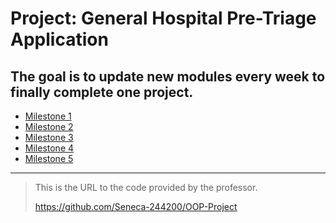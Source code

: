  # Project: General Hospital Pre-Triage Application
 
 ## The goal is to update new modules every week to finally complete one project.
- [Milestone 1](https://github.com/jjaykim/OOP-Language_CPP/tree/main/Milestone/MS1)
- [Milestone 2](https://github.com/jjaykim/OOP-Language_CPP/tree/main/Milestone/MS2)
- [Milestone 3](https://github.com/jjaykim/OOP-Language_CPP/tree/main/Milestone/MS3)
- [Milestone 4](https://github.com/jjaykim/OOP244-Language-CPP/tree/main/Milestone/MS4)
- [Milestone 5](https://github.com/jjaykim/OOP244-Language-CPP/tree/main/Milestone/MS5)


<hr>

>  This is the URL to the code provided by the professor.
>  
> https://github.com/Seneca-244200/OOP-Project

